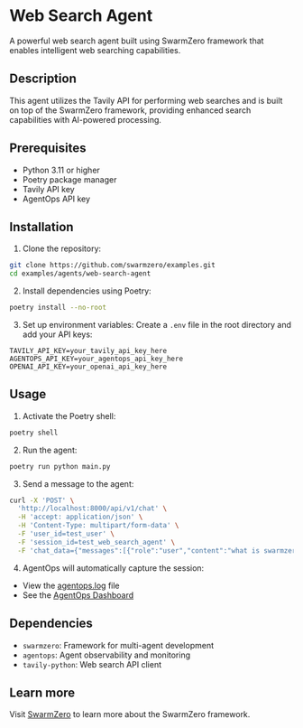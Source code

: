 # Web Search Agent

A powerful web search agent built using SwarmZero framework that enables intelligent web searching capabilities.

## Description

This agent utilizes the Tavily API for performing web searches and is built on top of the SwarmZero framework, providing enhanced search capabilities with AI-powered processing.

## Prerequisites

- Python 3.11 or higher
- Poetry package manager
- Tavily API key
- AgentOps API key

## Installation

1. Clone the repository:
```bash
git clone https://github.com/swarmzero/examples.git
cd examples/agents/web-search-agent
```

2. Install dependencies using Poetry:
```bash
poetry install --no-root
```

3. Set up environment variables:
Create a `.env` file in the root directory and add your API keys:
```
TAVILY_API_KEY=your_tavily_api_key_here
AGENTOPS_API_KEY=your_agentops_api_key_here
OPENAI_API_KEY=your_openai_api_key_here
```

## Usage

1. Activate the Poetry shell:
```bash
poetry shell
```

2. Run the agent:
```bash
poetry run python main.py
```

3. Send a message to the agent:
```bash
curl -X 'POST' \
  'http://localhost:8000/api/v1/chat' \
  -H 'accept: application/json' \
  -H 'Content-Type: multipart/form-data' \
  -F 'user_id=test_user' \
  -F 'session_id=test_web_search_agent' \
  -F 'chat_data={"messages":[{"role":"user","content":"what is swarmzero.ai about?"}]}'
```

4. AgentOps will automatically capture the session:
- View the [agentops.log](agentops.log) file
- See the [AgentOps Dashboard](https://app.agentops.ai/drilldown)

## Dependencies

- `swarmzero`: Framework for multi-agent development
- `agentops`: Agent observability and monitoring
- `tavily-python`: Web search API client

## Learn more
Visit [SwarmZero](https://swarmzero.ai) to learn more about the SwarmZero framework.
